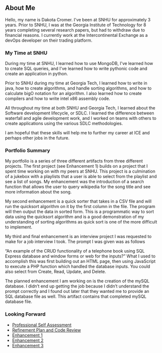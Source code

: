 ## About Me

Hello, my name is Dakota Cromer.  I've been at SNHU for approximately 3 years.  Prior to SNHU, I was at the Georgia Institute of Technology for 8 years completing several research papers, but had to withdraw due to financial reasons.  I currently work at the Intercontinental Exchange as a devOps developer on their trading platform.  

### My Time at SNHU
During my time at SNHU, I learned how to use MongoDB, I've learned how to create SQL queries, and I've learned how to write pythonic code and create an application in python.  

Prior to SNHU during my time at Georgia Tech, I learned how to write in java, how to create algorithms, and handle sorting algorithms, and how to calculate bigO notation for an algorithm.  I also learned how to create compilers and how to write intel x86 assembly code.  

All throughout my time at both SNHU and Georgia Tech, I learned about the Software development lifecycle, or SDLC.  I learned the difference between waterfall and agile development work, and I worked on teams with others to create applications using the various SDLC methodologies. 

I am hopeful that these skills will help me to further my career at ICE and perhaps other jobs in the future.


### Portfolio Summary
My portfolio is a series of three different artifacts from three different projects.  The first project (see Enhancement 1) builds on a project that I spent time working on with my peers at SNHU.  This project is a culmination of a jukebox with a playlists that a user is able to select from the playlist and see a list of songs.  My enhancement was the introduction of a search function that allows the user to query wikipedia for the song title and see more information about the song.  

My second enhancement is a quick sorter that takes in a CSV file and will run the quicksort algorithm on it by the first column in the file.  The program will then output the data in sorted form.  This is a programmatic way to sort data using the quicksort algorithm and is a good demonstration of my understanding of sorting algorithms as quick sort is one of the more difficult to implement.

My third and final enhancement is an interview project I was requested to make for a job interview I took.  The prompt I was given was as follows

“An example of the CRUD functionality of a telephone book using SQL Express database and window forms or web for the inputs?”
What I used to accomplish this was first building out an HTML page, then using JavaScript to execute a PHP function which handled the database inputs.  You could also select from Create, Read, Update, and Delete.  

The planned enhancement I am working on is the creation of the mySQL database.  I didn’t end up getting the job because I didn’t understand the prompt correctly and I found out later that they wanted me to provide an SQL database file as well.  This artifact contains that completed mySQL database file.

### Looking Forward


- [Professional Self Assessment](url)
- [Refinement Plan and Code Review](https://fastgunner.github.io/codereview.html)
- [Enhancement 1](https://github.com/fastgunner/Jukebox/wiki)
- [Enhancement 2](https://github.com/fastgunner/quicksorter/wiki)
- [Enhancement 3](https://github.com/fastgunner/AGSProject/wiki)


